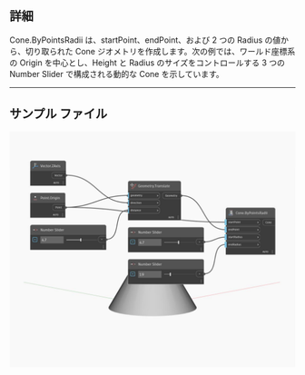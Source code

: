 ## 詳細
Cone.ByPointsRadii は、startPoint、endPoint、および 2 つの Radius の値から、切り取られた Cone ジオメトリを作成します。次の例では、ワールド座標系の Origin を中心とし、Height と Radius のサイズをコントロールする 3 つの Number Slider で構成される動的な Cone を示しています。
___
## サンプル ファイル

![ByPointsRadii](./Autodesk.DesignScript.Geometry.Cone.ByPointsRadii_img.jpg)

